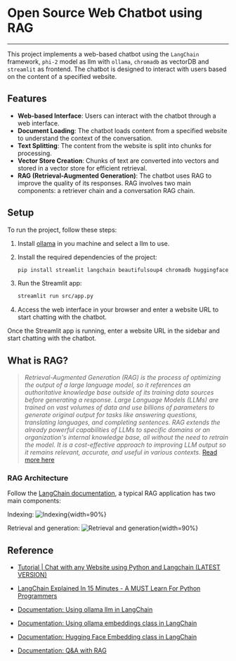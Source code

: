 # Open Source Web Chatbot using RAG
---
This project implements a web-based chatbot using the `LangChain` framework, `phi-2` model as llm with `ollama`, `chromadb` as vectorDB and `streamlit` as frontend. The chatbot is designed to interact with users based on the content of a specified website.

## Features

- **Web-based Interface**: Users can interact with the chatbot through a web interface.
- **Document Loading**: The chatbot loads content from a specified website to understand the context of the conversation.
- **Text Splitting**: The content from the website is split into chunks for processing.
- **Vector Store Creation**: Chunks of text are converted into vectors and stored in a vector store for efficient retrieval.
- **RAG (Retrieval-Augmented Generation)**: The chatbot uses RAG to improve the quality of its responses. RAG involves two main components: a retriever chain and a conversation RAG chain.

## Setup

To run the project, follow these steps:

1. Install [ollama](https://ollama.com) in you machine and select a llm to use.

2. Install the required dependencies of the project:

   ```bash
   pip install streamlit langchain beautifulsoup4 chromadb huggingface_hub
   ```

3. Run the Streamlit app:

   ```bash
   streamlit run src/app.py
   ```

4. Access the web interface in your browser and enter a website URL to start chatting with the chatbot.

Once the Streamlit app is running, enter a website URL in the sidebar and start chatting with the chatbot.

## What is RAG?

>*Retrieval-Augmented Generation (RAG) is the process of optimizing the output of a large language model, so it references an authoritative knowledge base outside of its training data sources before generating a response. Large Language Models (LLMs) are trained on vast volumes of data and use billions of parameters to generate original output for tasks like answering questions, translating languages, and completing sentences. RAG extends the already powerful capabilities of LLMs to specific domains or an organization's internal knowledge base, all without the need to retrain the model. It is a cost-effective approach to improving LLM output so it remains relevant, accurate, and useful in various contexts.* [Read more here](https://aws.amazon.com/what-is/retrieval-augmented-generation/)

### RAG Architecture

Follow the [LangChain documentation](python.langchain.com/docs/use_cases/question_answering/), a typical RAG application has two main components:

Indexing:
![Indexing](https://python.langchain.com/assets/images/rag_indexing-8160f90a90a33253d0154659cf7d453f.png){width=90%}

Retrieval and generation:
![Retrieval and generation](https://python.langchain.com/assets/images/rag_retrieval_generation-1046a4668d6bb08786ef73c56d4f228a.png){width=90%}

## Reference

* [Tutorial | Chat with any Website using Python and Langchain (LATEST VERSION)](https://www.youtube.com/watch?v=bupx08ZgSFg)

* [LangChain Explained In 15 Minutes - A MUST Learn For Python Programmers](https://www.youtube.com/watch?v=mrjq3lFz23s)

* [Documentation: Using ollama llm in LangChain](https://python.langchain.com/docs/integrations/llms/ollama)

* [Documentation: Using ollama embeddings class in LangChain](https://python.langchain.com/docs/integrations/text_embedding/ollama)

* [Documentation: Hugging Face Embedding class in LangChain](https://python.langchain.com/docs/integrations/text_embedding/huggingfacehub)

* [Documentation: Q&A with RAG](https://python.langchain.com/docs/use_cases/question_answering/)

